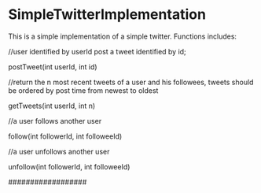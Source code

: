 # SimpleTwitterImplementation

This is a simple implementation of a simple twitter. Functions includes:

//user identified by userId post a tweet identified by id; 

postTweet(int userId, int id)

//return the n most recent tweets of a user and his followees, tweets should be ordered by post time from newest to oldest

getTweets(int userId, int n)

//a user follows another user

follow(int followerId, int followeeId)

//a user unfollows another user

unfollow(int followerId, int followeeId)

##################
